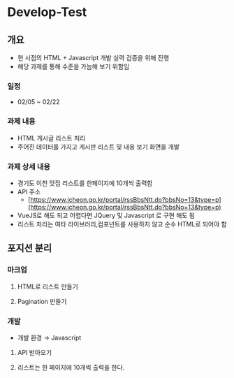 # Develop-Test
## 개요

- 현 시점의 HTML + Javascript 개발 실력 검증을 위해 진행
- 해당 과제를 통해 수준을 가늠해 보기 위함임

### 일정
- 02/05 ~ 02/22

### 과제 내용

- HTML 게시글 리스트 처리
- 주어진 데이터를 가지고 게시판 리스트 및 내용 보기 화면을 개발

### 과제 상세 내용

- 경기도 이천 맛집 리스트를 한페이지에 10개씩 출력함
- API 주소
    - [https://www.icheon.go.kr/portal/rssBbsNtt.do?bbsNo=13&type=p](https://www.icheon.go.kr/portal/rssBbsNtt.do?bbsNo=13&type=p)
- VueJS로 해도 되고 어렵다면 JQuery 및 Javascript 로 구현 해도 됨
- 리스트 처리는 여타 라이브러리,컴포넌트를 사용하지 않고 순수 HTML로 되어야 함

## 포지션 분리
### 마크업

1. HTML로 리스트 만들기

2. Pagination 만들기

### 개발

- 개발 환경 → Javascript

1. API 받아오기

2. 리스트는 한 페이지에 10개씩 출력을 한다.
